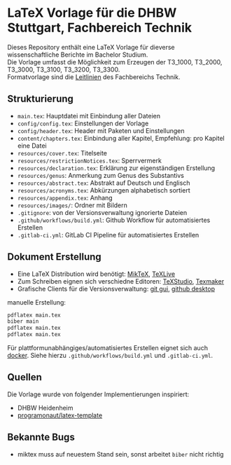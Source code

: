 # LaTeX Vorlage für die DHBW Stuttgart, Fachbereich Technik

Dieses Repository enthält eine LaTeX Vorlage für dieverse wissenschaftliche Berichte im Bachelor Studium. \
Die Vorlage umfasst die Möglichkeit zum Erzeugen der T3_1000, T3_2000, T3_3000, T3_3100, T3_3200, T3_3300. \
Formatvorlage sind die [Leitlinien](https://www.dhbw.de/die-dhbw/dokumente#Dokumente_Technik) des Fachbereichs Technik.

## Strukturierung
- `main.tex`: Hauptdatei mit Einbindung aller Dateien
- `config/config.tex`: Einstellungen der Vorlage
- `config/header.tex`: Header mit Paketen und Einstellungen
- `content/chapters.tex`: Einbindung aller Kapitel, Empfehlung: pro Kapitel eine Datei
- `resources/cover.tex`: Titelseite
- `resources/restrictionNotices.tex`: Sperrvermerk
- `resources/declaration.tex`: Erklärung zur eigenständigen Erstellung
- `resources/genus`: Anmerkung zum Genus des Substantivs
- `resources/abstract.tex`: Abstrakt auf Deutsch und Englisch
- `resources/acronyms.tex`: Abkürzungen alphabetisch sortiert
- `resources/appendix.tex`: Anhang
- `resources/images/`: Ordner mit Bildern
- `.gitignore`: von der Versionsverwaltung ignorierte Dateien
- `.github/workflows/build.yml`: Github Workflow für automatisiertes Erstellen
- `.gitlab-ci.yml`: GitLab CI Pipeline für automatisiertes Erstellen

## Dokument Erstellung

- Eine LaTeX Distribution wird benötigt: [MikTeX](https://miktex.org/), [TeXLive](https://www.tug.org/texlive/)
- Zum Schreiben eignen sich verschiedne Editoren: [TeXStudio](https://www.texstudio.org/), [Texmaker](https://www.xm1math.net/texmaker/)
- Grafische Clients für die Versionsverwaltung: [git gui](https://git-scm.com/), [github desktop](https://desktop.github.com/)

manuelle Erstellung:
```bash
pdflatex main.tex
biber main
pdflatex main.tex
pdflatex main.tex
```

Für plattformunabhängiges/automatisiertes Erstellen eignet sich auch [docker](https://docs.docker.com/get-started/). Siehe hierzu `.github/workflows/build.yml` und `.gitlab-ci.yml`.

## Quellen
Die Vorlage wurde von folgender Implementierungen inspiriert:
- DHBW Heidenheim
- [programonaut/latex-template](https://github.com/programonaut/latex-template)

## Bekannte Bugs
- miktex muss auf neuestem Stand sein, sonst arbeitet `biber` nicht richtig
